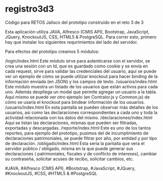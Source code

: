 # registro3d3
Código para RETOS Jalisco del prototipo construido en el reto 3 de 3

Esta aplicación utiliza JAVA, Alfresco (CMIS API), Bootstrap, JavaScript, JQuery, KnockoutJS, CSS, HTML5 & PostgreSQL.
Para correr esto, primero hay que instalar los siguientes requrimientos del lado del servidor.

Para efectos del prototipo creamos 5 módulos:

/login/index.html
Este módulo sirve para autenticarse con el servidor, se crea una sesión con un Id, que es guardado como cookie y se envía en cada request, sirve para validar las credenciales del usuario, aquí se puede ver un ejemplo de cómo se puede utilizar knockout para hacer binding de la información enviada (en JSON) y los campos de texto.
/usuarios/index.html
Este módulo muestra un listado de los usuarios que están activos para cada uno. Además despliega un modal que permite agregar un usuario a la tabla. Aquí mismo se puede ver otro ejemplo (en Contralor.js y Common.js) de cómo se usaría el knockout para bindear información de los usuarios.
/usuario/index.html
En esta pantalla se pueden observar más detalles de los usuarios, así como las declaraciones correspondientes a cada uno y toda la actividad relacionada con los datos del mismo.
/declaraciones/index.html
Aquí se listan las declaraciones, mismas que pueden ser filtradas, exportadas y descargadas.
/reporte/index.html
Este es uno de los tantos reportes, para ejemplo del prototipo, pusimos del de incumplimiento de declaraciones patrimoniales, se puede filtrar por año, por entidad y por tipo de declaración.
/obligado/index.html
Esta sería la pantalla que vera el servidor público / obligado, misma en la que puede generar sus declaraciones ( patrimoniales, fiscales y de conflicto de intereses), cambiar su contraseña, solicitar acuses de recibo, solicitar cambios, etc.

#JAVA, #Alfresco (CMIS API), #Bootstrap, #JavaScript, #JQuery, #KnockoutJS, #CSS, #HTML5 & #PostgreSQL

